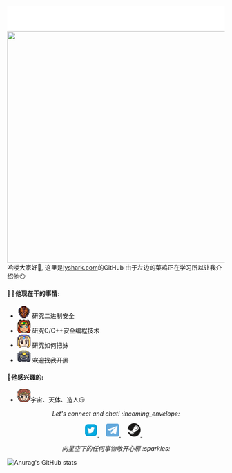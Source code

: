 <img src="/MySvgs/header.svg">
<img align="right" src="/Image/lyshark.png" width='553px' height='536px'>

哈喽大家好:wave:, 这里是[lyshark.com](https://www.lyshark.com)的GitHub 由于左边的菜鸡正在学习所以让我介绍他:no_mouth:


#### 👨‍💻他现在干的事情:

- <img src="/Image/dac15_frog.gif" width="30px" alt="hi"> 研究二进制安全
- <img src="/Image/happy.gif" width="30px" alt="hi"> 研究C/C++安全编程技术
- <img src="/Image/huff.gif" width="30px" alt="hi"> 研究如何把妹
- <img src="/Image/stars.gif" width="30px" alt="hi"> ~~欢迎找我开黑~~

#### :green_heart:他感兴趣的:

- <img src="/Image/snort.gif" width="30px" alt="hi">宇宙、天体、造人😏

<p align="center"> 
  <i> Let's connect and chat! :incoming_envelope: </i>
</p>

<p align="center">
  <a href="https://twitter.com/lyshark"><img src="/MySvgs/twitter.svg" width="30px" alt="Twitter">     </a> &nbsp; &nbsp;
  <a href="https://t.me/lyshark"><img src="/MySvgs/telegram.svg" width="30px" alt="Telegram">    </a> &nbsp; &nbsp;
  <a href="https://steamcommunity.com/id/lyshark"><img src="/MySvgs/steam.svg" width="30px" alt="Steam">    </a> &nbsp; &nbsp;
</p>

<p align="center">
  <i> 向星空下的任何事物敞开心扉 :sparkles: </i>
</p>

![Anurag's GitHub stats](https://github-readme-stats.vercel.app/api?username=lyshark&hide=contribs,prs)
